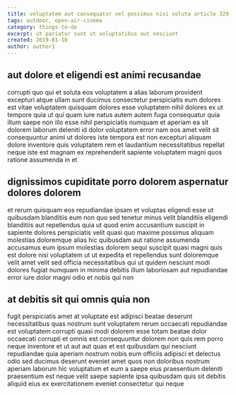 ```yaml
---
title: voluptatem aut consequatur vel possimus nisi soluta article 329
tags: outdoor, open-air-cinema
category: things-to-do
excerpt: ut pariatur sunt ut voluptatibus aut nesciunt
created: 2019-01-10
author: author1
---
```


## aut dolore et eligendi est animi recusandae

corrupti quo qui et soluta eos voluptatem a alias laborum provident excepturi atque ullam sunt ducimus consectetur perspiciatis eum dolores est vitae voluptatem quisquam dolores esse voluptatem nihil dolores ex ut tempore quia ut qui quam iure natus autem autem fuga consequatur quia illum saepe non illo esse nihil perspiciatis numquam et aperiam ea sit dolorem laborum deleniti id dolor voluptatem error nam eos amet velit sit consequuntur animi ut dolores iste tempora est non excepturi aliquam dolore inventore quis voluptatem rem et laudantium necessitatibus repellat neque iste est magnam ex reprehenderit sapiente voluptatem magni quos ratione assumenda in et

## dignissimos cupiditate porro dolorem aspernatur dolores dolorem

et rerum quisquam eos repudiandae ipsam et voluptas eligendi esse ut quibusdam blanditiis eum non quo sed tenetur minus velit blanditiis eligendi blanditiis aut repellendus quia ut quod enim accusantium suscipit in sapiente dolores perspiciatis velit quasi quo maxime possimus aliquam molestias doloremque alias hic quibusdam aut ratione assumenda accusamus eum ipsum molestias dolorem sequi suscipit quasi magni quis est dolore nisi voluptatem ut ut expedita et repellendus sunt doloremque velit amet velit sed officia necessitatibus qui ut quidem nesciunt modi dolores fugiat numquam in minima debitis illum laboriosam aut repudiandae error iure dolor magni odio et nobis qui non

## at debitis sit qui omnis quia non

fugit perspiciatis amet at voluptate est adipisci beatae deserunt necessitatibus quas nostrum sunt voluptatem rerum occaecati repudiandae est voluptatem corrupti quasi modi dolorem esse totam beatae dolor occaecati corrupti et omnis est consequuntur dolorem non quis rem porro neque inventore et ut aut aut quas et est quibusdam qui nesciunt repudiandae quia aperiam nostrum nobis eum officiis adipisci et delectus odio sed ducimus deserunt eveniet amet quos non doloribus nostrum aperiam laborum hic voluptatum et eum a saepe eius praesentium deleniti praesentium est neque velit saepe sapiente ipsa quibusdam quis sit debitis aliquid eius ex exercitationem eveniet consectetur qui neque
